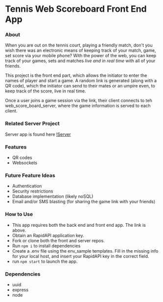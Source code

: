 # Tennis Web Scoreboard Front End App

### About
When you are out on the tennis court, playing a friendly match, don't you wish there was an electronic means of keeping track of your match, game, set score via
your mobile phone? With the power of the web, you can keep track of your games, sets and matches *live and in real time* with all of your friends.

This project is the front end part, which allows the initiator to enter the names of player and start a game. A random link is generated (along with a QR code), which the 
initiator can send to their mates or an umpire even, to keep track of the score, live in real time.

Once a user joins a game session via the link, their client connects to teh web_score_board_server, where the game information is served to each client.

### Related Server Project

Server app is found here [!Server](https://github.com/davideastmond/tennis_web_scoreboard_server)

### Features
- QR codes
- Websockets

### Future Feature Ideas

- Authentication
- Security restrictions
- Database implementation (likely noSQL)
- Email and/or SMS blasting (for sharing the game link with your friends)

### How to Use

- This app requires both the back end and front end app. The link is above.
- Obtain an RapidAPI application key.
- Fork or clone both the front and server repos.
- Run `npm i` to install dependencies
- Create a .env file using the env_sample templates. Fill in the missing info for your local host, and insert your RapidAPI key in the correct field.
- run `npm start` to launch the app.
### Dependencies

- uuid
- express
- node